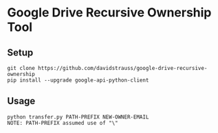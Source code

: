 Google Drive Recursive Ownership Tool
==

Setup
--

    git clone https://github.com/davidstrauss/google-drive-recursive-ownership
    pip install --upgrade google-api-python-client

Usage
--

    python transfer.py PATH-PREFIX NEW-OWNER-EMAIL
    NOTE: PATH-PREFIX assumed use of "\"